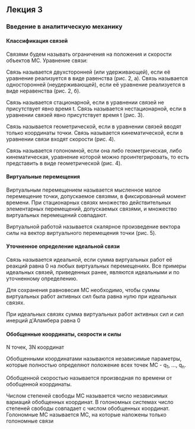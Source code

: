 ## Лекция 3

### Введение в аналитическую механику

#### Классификация связей

Связями будем называть ограничения на положения и скорости объектов МС. Уравнение связи:



Связь называется двухсторонней (или удерживающей), если её уравнение реализуется в виде равенства (рис. 2, а). Связь называется односторонней (неудерживающей), если её уравнение реализуется в виде неравенства (рис. 2, б).



Связь называется стационарной, если в уравнении связей не присутствует явно время t. Связь называется нестационарной, если в уравнении связей явно присутствует время t (рис. 3).



Связь называется геометрической, если в уравнении связей вводят только координаты точки. Связь называется кинематической, если в уравнении связи входят скорости (рис. 4).



Связь называется голономной, если она либо геометрическая, либо кинематическая, уравнение которой можно проинтегрировать, то есть представить в виде геометрической (рис. 4).

#### Виртуальные перемещения



Виртуальным перемещением называется мысленное малое перемещение точки, допускаемое связями, в фиксированный момент времени. При стационарных связях множество действительных элементарных перемещений, допускаемых связями, и множество виртуальных перемещений совпадают.

Виртуальной работой называется скалярное произведение вектора силы на вектор виртуального перемещения точки (рис. 5).



#### Уточненное определение идеальной связи

Связь называется идеальной, если сумма виртуальных работ её реакций равна 0 на любых виртуальных перемещениях. Все примеры идеальных связей, приведенных ранее, являются идеальными и по уточненному определению.

Для сохранения равновесия МС необходимо, чтобы суммы виртуальных работ активных сил была равна нулю при идеальных связях.



При идеальных связях сумма виртуальных работ активных сил и сил инерций д'Аламбера равна 0

#### Обобщенные координаты, скорости и силы

N точек, 3N координат



Обобщенными координатами называются независимые параметры, которые полностью определяют положение всех точек МС - q<sub>1</sub>, ..., q<sub>n</sub>.

Обобщенной скоростью называется производная по времени от обобщенной координаты.



Числом степеней свободы МС называется число независимых вариаций обобщенных координат. В голономных системах число степеней свободы совпадает с числом обобщенных координат. Голономные МС называется МС, на которые наложены только голономные связи
